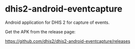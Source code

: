 # dhis2-android-eventcapture
Android application for DHIS 2 for capture of events.

Get the APK from the release page:

https://github.com/dhis2/dhis2-android-eventcapture/releases
